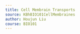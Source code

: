 ```yaml
---
title: Cell Membrain Transports
source: KBhBIO101CellMembraines
author: Houjun Liu
course: BIO101
---
```


